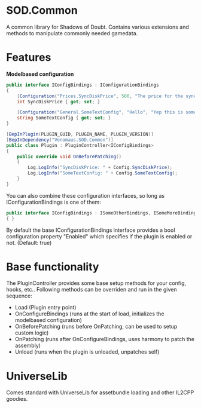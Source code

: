 # SOD.Common
A common library for Shadows of Doubt.
Contains various extensions and methods to manipulate commonly needed gamedata.

# Features
**Modelbased configuration**
```csharp
public interface IConfigBindings : IConfigurationBindings
{
    [Configuration("Prices.SyncDiskPrice", 500, "The price for the sync disk.")]
    int SyncDiskPrice { get; set; }

    [Configuration("General.SomeTextConfig", "Hello", "Yep this is some text config!")]
    string SomeTextConfig { get; set; }
}

[BepInPlugin(PLUGIN_GUID, PLUGIN_NAME, PLUGIN_VERSION)]
[BepInDependency("Venomaus.SOD.Common")]
public class Plugin : PluginController<IConfigBindings>
{
    public override void OnBeforePatching()
    {
        Log.LogInfo("SyncDiskPrice: " + Config.SyncDiskPrice);
        Log.LogInfo("SomeTextConfig: " + Config.SomeTextConfig);
    }
}
```
You can also combine these configuration interfaces, so long as IConfigurationBindings is one of them: 
```csharp
public interface IConfigBindings : ISomeOtherBindings, ISomeMoreBindings, IConfigurationBindings
{ }
```
By default the base IConfigurationBindings interface provides a bool configuration property "Enabled"
which specifies if the plugin is enabled or not. (Default: true)
# Base functionality
The PluginController provides some base setup methods for your config, hooks, etc..
Following methods can be overriden and run in the given sequence:

- Load (Plugin entry point)
- OnConfigureBindings (runs at the start of load, initializes the modelbased configuration)
- OnBeforePatching (runs before OnPatching, can be used to setup custom logic)
- OnPatching (runs after OnConfigureBindings, uses harmony to patch the assembly)
- Unload (runs when the plugin is unloaded, unpatches self)

# UniverseLib
Comes standard with UniverseLib for assetbundle loading and other IL2CPP goodies.